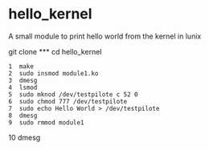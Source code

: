 # hello_kernel
A small module to print hello world from the kernel in lunix

git clone ***
cd hello_kernel

    1  make
    2  sudo insmod module1.ko
    3  dmesg
    4  lsmod
    5  sudo mknod /dev/testpilote c 52 0
    6  sudo chmod 777 /dev/testpilote
    7  sudo echo Hello World > /dev/testpilote
    8  dmesg
    9  sudo rmmod module1
   10  dmesg
